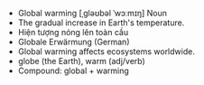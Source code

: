 - Global warming	[ˌɡləʊbəl ˈwɔːmɪŋ]	Noun	
- The gradual increase in Earth's temperature.
- Hiện tượng nóng lên toàn cầu
- Globale Erwärmung (German)
- Global warming affects ecosystems worldwide.
- globe (the Earth), warm (adj/verb)
- Compound: global + warming